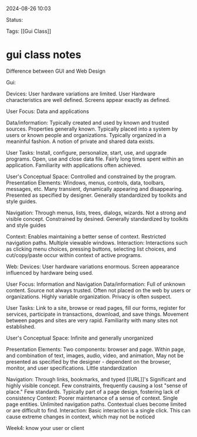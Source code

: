 
2024-08-26 10:03

Status:

Tags: [[Gui Class]]

# gui class notes


Difference between GUI and Web Design


Gui:

Devices:
			User hardware variations are limited. User Hardware characteristics are well defined. Screens appear exactly as defined.
			
User Focus:
			Data and applications
			
Data/information:
			Typically created and used by known and trusted sources. Properties generally known. Typically placed into a system by users or known people and organizations. Typically organized in a meaninful fashion. A notion of private and shared data exists.
			
User Tasks:
			Install, configure, personalize, start, use, and upgrade programs. Open, use and close data file. Fairly long times spent within an application. Familiarity with applications often achieved.
			
User's Conceptual Space:
			Controlled and constrained by the program.
Presentation Elements:
			Windows, menus, controls, data, toolbars, messages, etc. Many transient, dynamically appearing and disappearing. Presented as specified by designer. Generally standardized by toolkits and style guides.
			
Navigation:
			Through menus, lists, trees, dialogs, wizards. Not a strong and visible concept. Constrained by desined. Generally standardized by toolkits and style guides
			
Context:
			Enables maintaining a better sense of context. Restricted navigation paths. Multiple viewable windows.
Interaction:
			Interactions such as clicking menu choices, pressing buttons, selecting list choices, and cut/copy/paste occur within context of active programs.
			
Web:
		Devices:
			User hardware variations enormous. Screen appearance influenced by hardware being used.
			
User Focus:
		Information and Navigation
Data/information:
		Full of unknown content. Source not always trusted. Often not placed on the web by users or organizations. Highly variable organization. Privacy is often suspect.
		
User Tasks:
			Link to a site, browse or read pages, fill our forms, register for services, participate in transactions, download, and save things. Movement between pages and sites are very rapid. Familiarity with many sites not established.
			
User's Conceptual Space:
			Infinite and generally unorganized
			
Presentation Elements:
			Two components: browser and page. Within page, and combination of text, images, audio, video, and animation, May not be presented as specified by the designer - dependent on the browser, monitor, and user specifications. Little standardization
			
Navigation:
			Through links, bookmarks, and typed [[URL]]'s Significant and highly visible concept. Few constraints, frequently causing a lost "sense of place." Few standards. Typically part of a page design, fostering lack of consistency
Context:
		Poorer maintenance of a sense of context. Single page entities. Unlimited navigation paths. Contextual clues become limited or are difficult to find.
Interaction:
		Basic interaction is a single click. This can cause extreme changes in context, which may not be noticed		
	


Week4:
know your user or client